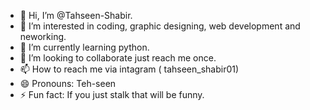 - 👋 Hi, I’m @Tahseen-Shabir.
- 👀 I’m interested in coding, graphic designing, web development and neworking.
- 🌱 I’m currently learning python.
- 💞️ I’m looking to collaborate just reach me once.
- 📫 How to reach me via intagram ( tahseen_shabir01) 
- 😄 Pronouns: Teh-seen
- ⚡ Fun fact: If you just stalk that will be funny.

<!---
Tahseen-Shabir/Tahseen-Shabir is a ✨ special ✨ repository because its `README.md` (this file) appears on your GitHub profile.
You can click the Preview link to take a look at your changes.
--->
